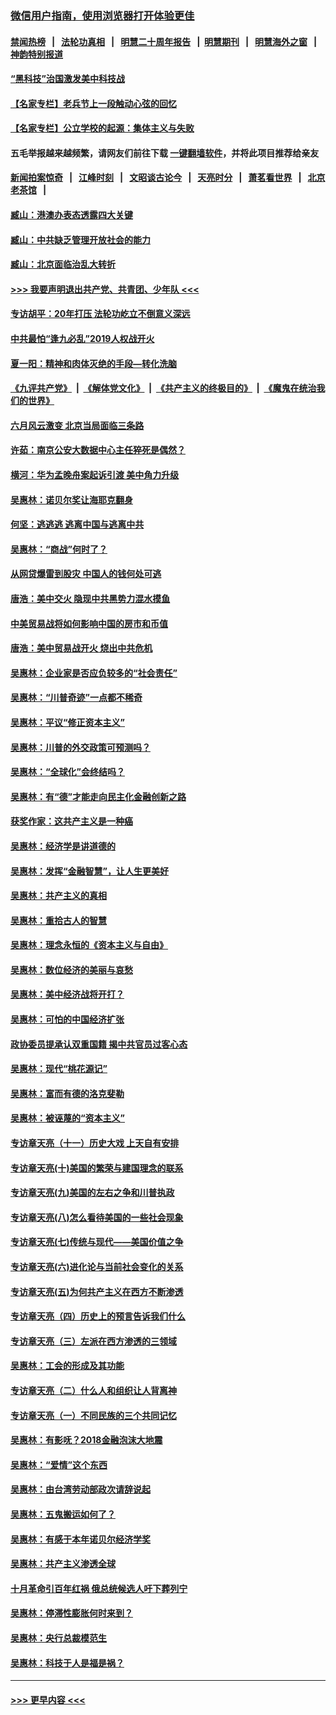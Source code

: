 ### [微信用户指南，使用浏览器打开体验更佳](https://github.com/gfw-breaker/banned-news1/blob/master/indexes/wechat-guide.md?t=0)
#### [禁闻热榜](热点新闻.md?t=0)  &nbsp;&nbsp;|&nbsp;&nbsp; [法轮功真相](https://github.com/gfw-breaker/truth/blob/master/README.md?t=0) &nbsp;&nbsp;|&nbsp;&nbsp; [明慧二十周年报告](https://github.com/gfw-breaker/mh-reports/blob/master/README.md?t=0) &nbsp;&nbsp;|&nbsp;&nbsp;[明慧期刊](https://github.com/gfw-breaker/mh-qikan) &nbsp;&nbsp;|&nbsp;&nbsp; [明慧海外之窗](https://github.com/gfw-breaker/mh-news/blob/master/README.md?t=0) &nbsp;&nbsp;|&nbsp;&nbsp; [神韵特别报道](https://github.com/gfw-breaker/mh-news/blob/master/shenyun.md?t=0)
#### [“黑科技”治国激发美中科技战](../pages/nsc423/n11638056.md?t=02050133) 
#### [【名家专栏】老兵节上一段触动心弦的回忆](../pages/nsc423/n11646016.md?t=02050133) 
#### [【名家专栏】公立学校的起源：集体主义与失败](../pages/nsc423/n11601833.md?t=02050133) 
#### 五毛举报越来越频繁，请网友们前往下载 [一键翻墙软件](https://github.com/gfw-breaker/ssr-accounts)，并将此项目推荐给亲友
#### [新闻拍案惊奇](https://github.com/gfw-breaker/banned-news1/blob/master/pages/link4.md) &nbsp;&nbsp;|&nbsp;&nbsp; [江峰时刻](https://github.com/gfw-breaker/banned-news1/blob/master/pages/link4.md) &nbsp;&nbsp;|&nbsp;&nbsp; [文昭谈古论今](https://github.com/gfw-breaker/banned-news1/blob/master/pages/link4.md) &nbsp;&nbsp;|&nbsp;&nbsp; [天亮时分](https://github.com/gfw-breaker/banned-news1/blob/master/pages/link4.md) &nbsp;&nbsp;|&nbsp;&nbsp; [萧茗看世界](https://github.com/gfw-breaker/banned-news1/blob/master/pages/link4.md) &nbsp;&nbsp;|&nbsp;&nbsp; [北京老茶馆](https://github.com/gfw-breaker/banned-news1/blob/master/pages/link4.md) &nbsp;&nbsp;|&nbsp;&nbsp; 
#### [臧山：港澳办表态透露四大关键](../pages/nsc423/n11421628.md?t=02050133) 
#### [臧山：中共缺乏管理开放社会的能力](../pages/nsc423/n11407457.md?t=02050133) 
#### [臧山：北京面临治乱大转折](../pages/nsc423/n11406895.md?t=02050133) 
#### [>>> 我要声明退出共产党、共青团、少年队 <<<](https://github.com/begood0513/goodnews/blob/master/quit/letter.md) 
#### [专访胡平：20年打压 法轮功屹立不倒意义深远](../pages/nsc423/n11398800.md?t=02050133) 
#### [中共最怕“逢九必乱”2019人权战开火](../pages/nsc423/n11385248.md?t=02050133) 
#### [夏一阳：精神和肉体灭绝的手段—转化洗脑](../pages/nsc423/n11368250.md?t=02050133) 
#### [《九评共产党》](https://github.com/begood0513/9ping.md/blob/master/README.md) &nbsp;|&nbsp; [《解体党文化》](../../../../jtdwh.md/blob/master/README.md)  &nbsp;|&nbsp; [《共产主义的终极目的》](../../../../gczydzjmd.md/blob/master/README.md) &nbsp;|&nbsp; [《魔鬼在统治我们的世界》](../../../../mgztzwmdsj.md/blob/master/README.md) 
#### [六月风云激变 北京当局面临三条路](../pages/nsc423/n11313668.md?t=02050133) 
#### [许茹：南京公安大数据中心主任猝死是偶然？](../pages/nsc423/n11064744.md?t=02050133) 
#### [横河：华为孟晚舟案起诉引渡 美中角力升级](../pages/nsc423/n11027230.md?t=02050133) 
#### [吴惠林：诺贝尔奖让海耶克翻身](../pages/nsc423/n10890049.md?t=02050133) 
#### [何坚：逃逃逃 逃离中国与逃离中共](../pages/nsc423/n10592891.md?t=02050133) 
#### [吴惠林：“商战”何时了？](../pages/nsc423/n10573558.md?t=02050133) 
#### [从网贷爆雷到股灾 中国人的钱何处可逃](../pages/nsc423/n10572800.md?t=02050133) 
#### [唐浩：美中交火 隐现中共黑势力混水摸鱼](../pages/nsc423/n10544040.md?t=02050133) 
#### [中美贸易战将如何影响中国的房市和币值](../pages/nsc423/n10543697.md?t=02050133) 
#### [唐浩：美中贸易战开火 烧出中共危机](../pages/nsc423/n10540126.md?t=02050133) 
#### [吴惠林：企业家是否应负较多的“社会责任”](../pages/nsc423/n10535022.md?t=02050133) 
#### [吴惠林：“川普奇迹”一点都不稀奇](../pages/nsc423/n10512808.md?t=02050133) 
#### [吴惠林：平议“修正资本主义”](../pages/nsc423/n10495724.md?t=02050133) 
#### [吴惠林：川普的外交政策可预测吗？](../pages/nsc423/n10462387.md?t=02050133) 
#### [吴惠林：“全球化”会终结吗？](../pages/nsc423/n10452838.md?t=02050133) 
#### [吴惠林：有“德”才能走向民主化金融创新之路](../pages/nsc423/n10432292.md?t=02050133) 
#### [获奖作家：这共产主义是一种癌](../pages/nsc423/n10431541.md?t=02050133) 
#### [吴惠林：经济学是讲道德的](../pages/nsc423/n10398014.md?t=02050133) 
#### [吴惠林：发挥“金融智慧”，让人生更美好](../pages/nsc423/n10375019.md?t=02050133) 
#### [吴惠林：共产主义的真相](../pages/nsc423/n10351394.md?t=02050133) 
#### [吴惠林：重拾古人的智慧](../pages/nsc423/n10337691.md?t=02050133) 
#### [吴惠林：理念永恒的《资本主义与自由》](../pages/nsc423/n10316274.md?t=02050133) 
#### [吴惠林：数位经济的美丽与哀愁](../pages/nsc423/n10292946.md?t=02050133) 
#### [吴惠林：美中经济战将开打？](../pages/nsc423/n10258825.md?t=02050133) 
#### [吴惠林：可怕的中国经济扩张](../pages/nsc423/n10219147.md?t=02050133) 
#### [政协委员提承认双重国籍 揭中共官员过客心态](../pages/nsc423/n10208809.md?t=02050133) 
#### [吴惠林：现代“桃花源记”](../pages/nsc423/n10185234.md?t=02050133) 
#### [吴惠林：富而有德的洛克斐勒](../pages/nsc423/n10142264.md?t=02050133) 
#### [吴惠林：被诬蔑的“资本主义”](../pages/nsc423/n10124816.md?t=02050133) 
#### [专访章天亮（十一）历史大戏 上天自有安排](../pages/nsc423/n10094905.md?t=02050133) 
#### [专访章天亮(十)美国的繁荣与建国理念的联系](../pages/nsc423/n10094899.md?t=02050133) 
#### [专访章天亮(九)美国的左右之争和川普执政](../pages/nsc423/n10094889.md?t=02050133) 
#### [专访章天亮(八)怎么看待美国的一些社会现象](../pages/nsc423/n10094857.md?t=02050133) 
#### [专访章天亮(七)传统与现代——美国价值之争](../pages/nsc423/n10093140.md?t=02050133) 
#### [专访章天亮(六)进化论与当前社会变化的关系](../pages/nsc423/n10092036.md?t=02050133) 
#### [专访章天亮(五)为何共产主义在西方不断渗透](../pages/nsc423/n10083620.md?t=02050133) 
#### [专访章天亮（四）历史上的预言告诉我们什么](../pages/nsc423/n10083606.md?t=02050133) 
#### [专访章天亮（三）左派在西方渗透的三领域](../pages/nsc423/n10081115.md?t=02050133) 
#### [吴惠林：工会的形成及其功能](../pages/nsc423/n10080633.md?t=02050133) 
#### [专访章天亮（二）什么人和组织让人背离神](../pages/nsc423/n10076637.md?t=02050133) 
#### [专访章天亮（一）不同民族的三个共同记忆](../pages/nsc423/n10074188.md?t=02050133) 
#### [吴惠林：有影呒？2018金融泡沫大地震](../pages/nsc423/n10040534.md?t=02050133) 
#### [吴惠林：“爱情”这个东西](../pages/nsc423/n10019423.md?t=02050133) 
#### [吴惠林：由台湾劳动部政次请辞说起](../pages/nsc423/n9979679.md?t=02050133) 
#### [吴惠林：五鬼搬运如何了？](../pages/nsc423/n9925338.md?t=02050133) 
#### [吴惠林：有感于本年诺贝尔经济学奖](../pages/nsc423/n9871883.md?t=02050133) 
#### [吴惠林：共产主义渗透全球](../pages/nsc423/n9812748.md?t=02050133) 
#### [十月革命引百年红祸 俄总统候选人吁下葬列宁](../pages/nsc423/n9810182.md?t=02050133) 
#### [吴惠林：停滞性膨胀何时来到？](../pages/nsc423/n9764136.md?t=02050133) 
#### [吴惠林：央行总裁模范生](../pages/nsc423/n9728134.md?t=02050133) 
#### [吴惠林：科技于人是福是祸？](../pages/nsc423/n9672982.md?t=02050133) 

----
#### [ >>> 更早内容 <<< ](../indexes/nsc423-earlier.md)
